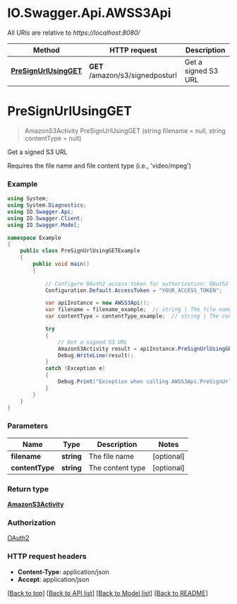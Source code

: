 # IO.Swagger.Api.AWSS3Api

All URIs are relative to *https://localhost:8080/*

Method | HTTP request | Description
------------- | ------------- | -------------
[**PreSignUrlUsingGET**](AWSS3Api.md#presignurlusingget) | **GET** /amazon/s3/signedposturl | Get a signed S3 URL


<a name="presignurlusingget"></a>
# **PreSignUrlUsingGET**
> AmazonS3Activity PreSignUrlUsingGET (string filename = null, string contentType = null)

Get a signed S3 URL

Requires the file name and file content type (i.e., 'video/mpeg')

### Example
```csharp
using System;
using System.Diagnostics;
using IO.Swagger.Api;
using IO.Swagger.Client;
using IO.Swagger.Model;

namespace Example
{
    public class PreSignUrlUsingGETExample
    {
        public void main()
        {
            
            // Configure OAuth2 access token for authorization: OAuth2
            Configuration.Default.AccessToken = "YOUR_ACCESS_TOKEN";

            var apiInstance = new AWSS3Api();
            var filename = filename_example;  // string | The file name (optional) 
            var contentType = contentType_example;  // string | The content type (optional) 

            try
            {
                // Get a signed S3 URL
                AmazonS3Activity result = apiInstance.PreSignUrlUsingGET(filename, contentType);
                Debug.WriteLine(result);
            }
            catch (Exception e)
            {
                Debug.Print("Exception when calling AWSS3Api.PreSignUrlUsingGET: " + e.Message );
            }
        }
    }
}
```

### Parameters

Name | Type | Description  | Notes
------------- | ------------- | ------------- | -------------
 **filename** | **string**| The file name | [optional] 
 **contentType** | **string**| The content type | [optional] 

### Return type

[**AmazonS3Activity**](AmazonS3Activity.md)

### Authorization

[OAuth2](../README.md#OAuth2)

### HTTP request headers

 - **Content-Type**: application/json
 - **Accept**: application/json

[[Back to top]](#) [[Back to API list]](../README.md#documentation-for-api-endpoints) [[Back to Model list]](../README.md#documentation-for-models) [[Back to README]](../README.md)

